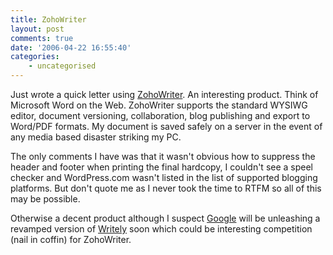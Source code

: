 ```yaml
---
title: ZohoWriter
layout: post
comments: true
date: '2006-04-22 16:55:40'
categories:
    - uncategorised
---
```

Just wrote a quick letter using
[ZohoWriter](http://www.zohowriter.com/). An interesting
product. Think of Microsoft Word on the Web. ZohoWriter supports the
standard WYSIWG editor, document versioning, collaboration, blog
publishing and export to Word/PDF formats. My document is saved safely
on a server in the event of any media based disaster striking my PC.

The only comments I have was that it wasn't obvious how to suppress
the header and footer when printing the final hardcopy, I couldn't see
a speel checker and WordPress.com wasn't listed in the list of
supported blogging platforms. But don't quote me as I never took the
time to RTFM so all of this may be possible.

Otherwise a decent product although I suspect
[Google](http://www.google.com/) will be unleashing a revamped version
of [Writely](http://www2.writely.com/info/WritelyOverflowWelcome.htm)
soon which could be interesting competition (nail in coffin) for
ZohoWriter.
